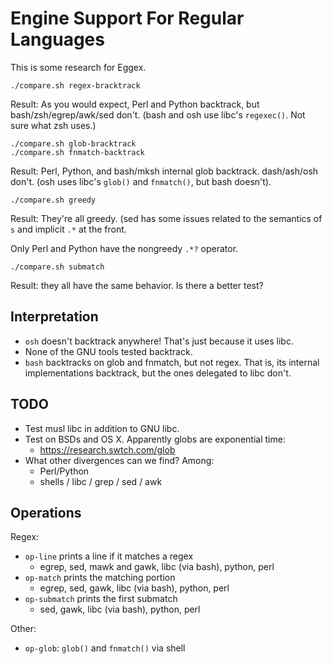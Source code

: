 Engine Support For Regular Languages
====================================

This is some research for Eggex.

    ./compare.sh regex-bracktrack

Result: As you would expect, Perl and Python backtrack, but
bash/zsh/egrep/awk/sed don't.  (bash and osh use libc's `regexec()`.
Not sure what zsh uses.)

    ./compare.sh glob-bracktrack
    ./compare.sh fnmatch-backtrack

Result: Perl, Python, and bash/mksh internal glob backtrack.
dash/ash/osh don't.  (osh uses libc's `glob()` and `fnmatch()`, but
bash doesn't).

    ./compare.sh greedy

Result: They're all greedy.  (sed has some issues related to the
semantics of `s` and implicit `.*` at the front.

Only Perl and Python have the nongreedy `.*?` operator.

    ./compare.sh submatch

Result: they all have the same behavior.  Is there a better test?

## Interpretation

- `osh` doesn't backtrack anywhere!  That's just because it uses libc.
- None of the GNU tools tested backtrack.
- `bash` backtracks on glob and fnmatch, but not regex.  That is, its
  internal implementations backtrack, but the ones delegated to libc
  don't.

## TODO

- Test musl libc in addition to GNU libc.
- Test on BSDs and OS X.  Apparently globs are exponential time:
  - https://research.swtch.com/glob
- What other divergences can we find?  Among:
  - Perl/Python
  - shells / libc / grep / sed / awk

## Operations

Regex:

- `op-line` prints a line if it matches a regex
  - egrep, sed, mawk and gawk, libc (via bash), python, perl
- `op-match` prints the matching portion
  - egrep, sed, gawk, libc (via bash), python, perl
- `op-submatch` prints the first submatch
  -  sed, gawk, libc (via bash), python, perl

Other:

- `op-glob`: `glob()` and `fnmatch()` via shell

